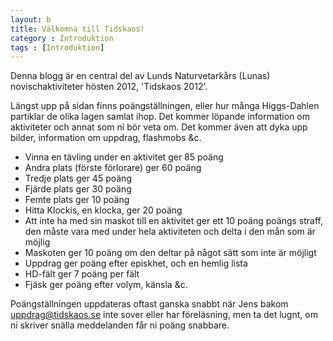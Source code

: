 ```yaml
---
layout: b
title: Välkomna till Tidskaos!
category : Introduktion
tags : [Introduktion]
---
```


Denna blogg är en central del av Lunds Naturvetarkårs (Lunas) novischaktiviteter hösten 2012, 'Tidskaos 2012'.

Längst upp på sidan finns poängställningen, eller hur många Higgs-Dahlen partiklar de olika lagen samlat ihop. Det kommer löpande information om aktiviteter och annat som ni bör veta om. Det kommer även att dyka upp bilder, information om uppdrag, flashmobs &c.

 - Vinna en tävling under en aktivitet ger 85 poäng
 - Andra plats (förste förlorare) ger 60 poäng
 - Tredje plats ger 45 poäng
 - Fjärde plats ger 30 poäng
 - Femte plats ger 10 poäng
 - Hitta Klockis, en klocka, ger 20 poäng
 - Att inte ha med sin maskot till en aktivitet ger ett 10 poäng poängs straff, den måste vara med under hela aktiviteten och delta i den mån som är möjlig
 - Maskoten ger 10 poäng om den deltar på något sätt som inte är möjligt
 - Uppdrag ger poäng efter episkhet, och en hemlig lista
 - HD-fält ger 7 poäng per fält
 - Fjäsk ger poäng efter volym, känsla &c.

Poängställningen uppdateras oftast ganska snabbt när Jens bakom <a href='mailto:uppdrag@tidskaos.se'>uppdrag@tidskaos.se</a> inte sover eller har föreläsning, men ta det lugnt, om ni skriver snälla meddelanden får ni poäng snabbare.